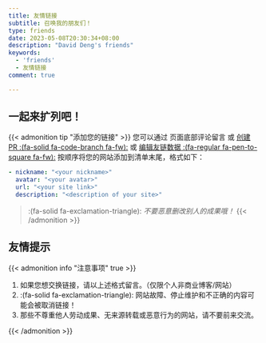 ```yaml
---
title: 友情链接
subtitle: 召唤我的朋友们！
type: friends
date: 2023-05-08T20:30:34+08:00
description: "David Deng's friends"
keywords:
  - 'friends'
  - 友情链接
comment: true

---
```


## 一起来扩列吧！

{{< admonition tip "添加您的链接" >}}
您可以通过 页面底部评论留言 或 [创建 PR :(fa-solid fa-code-branch fa-fw):](https://github.com/DavidDengHui/my/pulls) 或 [编辑友链数据 :(fa-regular fa-pen-to-square fa-fw):](https://github.com/DavidDengHui/my/edit/master/data/friends.yml)  按顺序将您的网站添加到清单末尾，格式如下：

```yml
- nickname: "<your nickname>"
  avatar: "<your avatar>"
  url: "<your site link>"
  description: "<description of your site>"
```

> :(fa-solid fa-exclamation-triangle): *不要恶意删改别人的成果哦！*
{{< /admonition >}}

## 友情提示

{{< admonition info "注意事项" true >}}

1. 如果您想交换链接，请以上述格式留言。（仅限个人非商业博客/网站）
2. :(fa-solid fa-exclamation-triangle): 网站故障、停止维护和不正确的内容可能会被取消链接！
3. 那些不尊重他人劳动成果、无来源转载或恶意行为的网站，请不要前来交流。

{{< /admonition >}}
